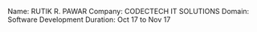 Name: RUTIK R. PAWAR 
Company: CODECTECH IT SOLUTIONS 
Domain: Software Development 
Duration: Oct 17 to Nov 17 
